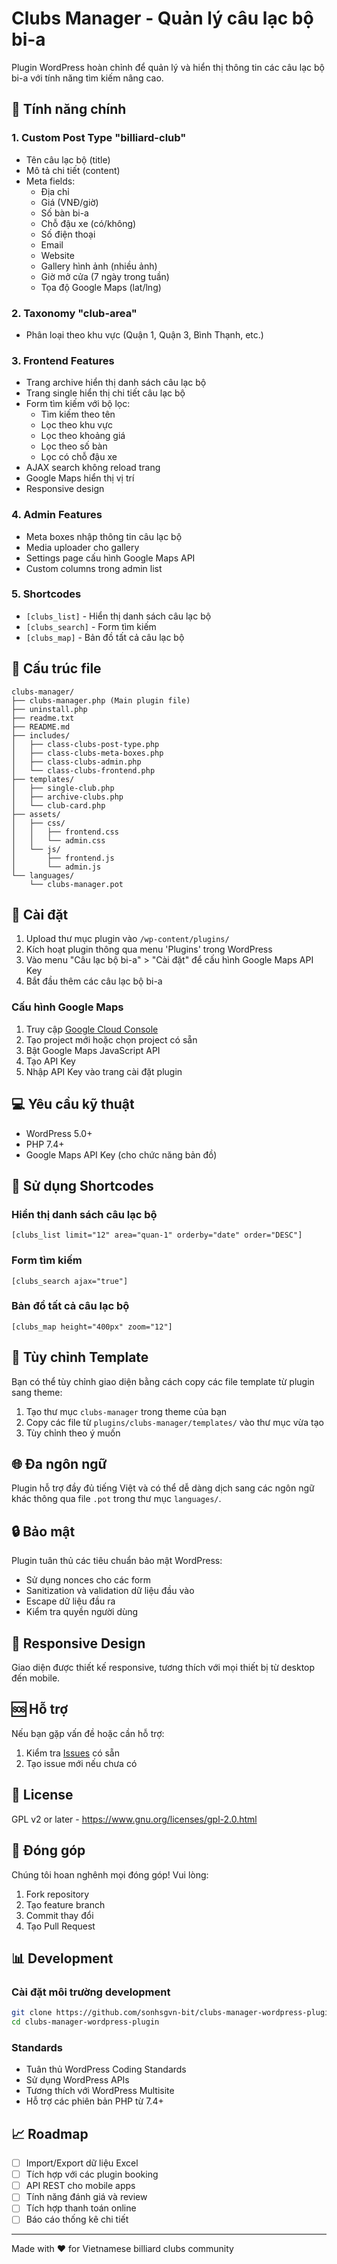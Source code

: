 # Clubs Manager - Quản lý câu lạc bộ bi-a

Plugin WordPress hoàn chỉnh để quản lý và hiển thị thông tin các câu lạc bộ bi-a với tính năng tìm kiếm nâng cao.

## 🎯 Tính năng chính

### 1. Custom Post Type "billiard-club"
- Tên câu lạc bộ (title)
- Mô tả chi tiết (content)
- Meta fields:
  - Địa chỉ
  - Giá (VNĐ/giờ)
  - Số bàn bi-a
  - Chỗ đậu xe (có/không)
  - Số điện thoại
  - Email
  - Website
  - Gallery hình ảnh (nhiều ảnh)
  - Giờ mở cửa (7 ngày trong tuần)
  - Tọa độ Google Maps (lat/lng)

### 2. Taxonomy "club-area" 
- Phân loại theo khu vực (Quận 1, Quận 3, Bình Thạnh, etc.)

### 3. Frontend Features
- Trang archive hiển thị danh sách câu lạc bộ
- Trang single hiển thị chi tiết câu lạc bộ
- Form tìm kiếm với bộ lọc:
  - Tìm kiếm theo tên
  - Lọc theo khu vực
  - Lọc theo khoảng giá
  - Lọc theo số bàn
  - Lọc có chỗ đậu xe
- AJAX search không reload trang
- Google Maps hiển thị vị trí
- Responsive design

### 4. Admin Features
- Meta boxes nhập thông tin câu lạc bộ
- Media uploader cho gallery
- Settings page cấu hình Google Maps API
- Custom columns trong admin list

### 5. Shortcodes
- `[clubs_list]` - Hiển thị danh sách câu lạc bộ
- `[clubs_search]` - Form tìm kiếm
- `[clubs_map]` - Bản đồ tất cả câu lạc bộ

## 📁 Cấu trúc file

```
clubs-manager/
├── clubs-manager.php (Main plugin file)
├── uninstall.php
├── readme.txt
├── README.md
├── includes/
│   ├── class-clubs-post-type.php
│   ├── class-clubs-meta-boxes.php
│   ├── class-clubs-admin.php
│   └── class-clubs-frontend.php
├── templates/
│   ├── single-club.php
│   ├── archive-clubs.php
│   └── club-card.php
├── assets/
│   ├── css/
│   │   ├── frontend.css
│   │   └── admin.css
│   └── js/
│       ├── frontend.js
│       └── admin.js
└── languages/
    └── clubs-manager.pot
```

## 🚀 Cài đặt

1. Upload thư mục plugin vào `/wp-content/plugins/`
2. Kích hoạt plugin thông qua menu 'Plugins' trong WordPress
3. Vào menu "Câu lạc bộ bi-a" > "Cài đặt" để cấu hình Google Maps API Key
4. Bắt đầu thêm các câu lạc bộ bi-a

### Cấu hình Google Maps

1. Truy cập [Google Cloud Console](https://console.cloud.google.com/)
2. Tạo project mới hoặc chọn project có sẵn
3. Bật Google Maps JavaScript API
4. Tạo API Key
5. Nhập API Key vào trang cài đặt plugin

## 💻 Yêu cầu kỹ thuật

- WordPress 5.0+
- PHP 7.4+
- Google Maps API Key (cho chức năng bản đồ)

## 🎨 Sử dụng Shortcodes

### Hiển thị danh sách câu lạc bộ
```
[clubs_list limit="12" area="quan-1" orderby="date" order="DESC"]
```

### Form tìm kiếm
```
[clubs_search ajax="true"]
```

### Bản đồ tất cả câu lạc bộ
```
[clubs_map height="400px" zoom="12"]
```

## 🔧 Tùy chỉnh Template

Bạn có thể tùy chỉnh giao diện bằng cách copy các file template từ plugin sang theme:

1. Tạo thư mục `clubs-manager` trong theme của bạn
2. Copy các file từ `plugins/clubs-manager/templates/` vào thư mục vừa tạo
3. Tùy chỉnh theo ý muốn

## 🌐 Đa ngôn ngữ

Plugin hỗ trợ đầy đủ tiếng Việt và có thể dễ dàng dịch sang các ngôn ngữ khác thông qua file `.pot` trong thư mục `languages/`.

## 🔒 Bảo mật

Plugin tuân thủ các tiêu chuẩn bảo mật WordPress:
- Sử dụng nonces cho các form
- Sanitization và validation dữ liệu đầu vào
- Escape dữ liệu đầu ra
- Kiểm tra quyền người dùng

## 📱 Responsive Design

Giao diện được thiết kế responsive, tương thích với mọi thiết bị từ desktop đến mobile.

## 🆘 Hỗ trợ

Nếu bạn gặp vấn đề hoặc cần hỗ trợ:
1. Kiểm tra [Issues](https://github.com/sonhsgvn-bit/clubs-manager-wordpress-plugin/issues) có sẵn
2. Tạo issue mới nếu chưa có

## 📄 License

GPL v2 or later - https://www.gnu.org/licenses/gpl-2.0.html

## 🤝 Đóng góp

Chúng tôi hoan nghênh mọi đóng góp! Vui lòng:
1. Fork repository
2. Tạo feature branch
3. Commit thay đổi
4. Tạo Pull Request

## 📊 Development

### Cài đặt môi trường development

```bash
git clone https://github.com/sonhsgvn-bit/clubs-manager-wordpress-plugin.git
cd clubs-manager-wordpress-plugin
```

### Standards

- Tuân thủ WordPress Coding Standards
- Sử dụng WordPress APIs
- Tương thích với WordPress Multisite
- Hỗ trợ các phiên bản PHP từ 7.4+

## 📈 Roadmap

- [ ] Import/Export dữ liệu Excel
- [ ] Tích hợp với các plugin booking
- [ ] API REST cho mobile apps
- [ ] Tính năng đánh giá và review
- [ ] Tích hợp thanh toán online
- [ ] Báo cáo thống kê chi tiết

---

Made with ❤️ for Vietnamese billiard clubs community